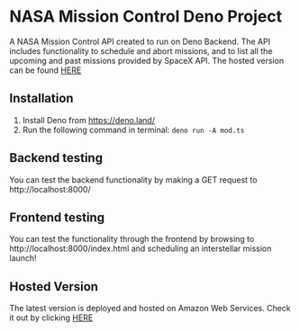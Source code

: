 # NASA Mission Control Deno Project
A NASA Mission Control API created to run on Deno Backend. The API includes functionality to schedule and abort missions, and to list all the upcoming and past missions provided by SpaceX API. The hosted version can be found [HERE](http://18.141.233.196:8000/index.html)

## Installation
1. Install Deno from https://deno.land/
2. Run the following command in terminal: `deno run -A mod.ts`

## Backend testing
You can test the backend functionality by making a GET request to http://localhost:8000/

## Frontend testing
You can test the functionality through the frontend by browsing to http://localhost:8000/index.html and scheduling an interstellar mission launch!

## Hosted Version
The latest version is deployed and hosted on Amazon Web Services. Check it out by clicking [HERE](http://18.141.233.196:8000/index.html)